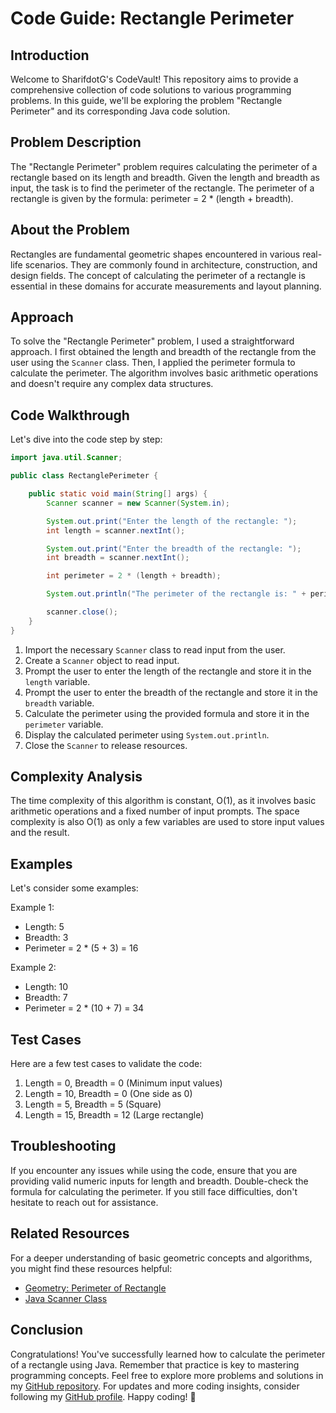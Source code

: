 # Code Guide: Rectangle Perimeter

## Introduction
Welcome to SharifdotG's CodeVault! This repository aims to provide a comprehensive collection of code solutions to various programming problems. In this guide, we'll be exploring the problem "Rectangle Perimeter" and its corresponding Java code solution.

## Problem Description
The "Rectangle Perimeter" problem requires calculating the perimeter of a rectangle based on its length and breadth. Given the length and breadth as input, the task is to find the perimeter of the rectangle. The perimeter of a rectangle is given by the formula: perimeter = 2 * (length + breadth).

## About the Problem
Rectangles are fundamental geometric shapes encountered in various real-life scenarios. They are commonly found in architecture, construction, and design fields. The concept of calculating the perimeter of a rectangle is essential in these domains for accurate measurements and layout planning.

## Approach
To solve the "Rectangle Perimeter" problem, I used a straightforward approach. I first obtained the length and breadth of the rectangle from the user using the `Scanner` class. Then, I applied the perimeter formula to calculate the perimeter. The algorithm involves basic arithmetic operations and doesn't require any complex data structures.

## Code Walkthrough
Let's dive into the code step by step:

```java
import java.util.Scanner;

public class RectanglePerimeter {

    public static void main(String[] args) {
        Scanner scanner = new Scanner(System.in);

        System.out.print("Enter the length of the rectangle: ");
        int length = scanner.nextInt();

        System.out.print("Enter the breadth of the rectangle: ");
        int breadth = scanner.nextInt();

        int perimeter = 2 * (length + breadth);

        System.out.println("The perimeter of the rectangle is: " + perimeter);

        scanner.close();
    }
}
```

1. Import the necessary `Scanner` class to read input from the user.
2. Create a `Scanner` object to read input.
3. Prompt the user to enter the length of the rectangle and store it in the `length` variable.
4. Prompt the user to enter the breadth of the rectangle and store it in the `breadth` variable.
5. Calculate the perimeter using the provided formula and store it in the `perimeter` variable.
6. Display the calculated perimeter using `System.out.println`.
7. Close the `Scanner` to release resources.

## Complexity Analysis
The time complexity of this algorithm is constant, O(1), as it involves basic arithmetic operations and a fixed number of input prompts. The space complexity is also O(1) as only a few variables are used to store input values and the result.

## Examples
Let's consider some examples:

Example 1:
- Length: 5
- Breadth: 3
- Perimeter = 2 * (5 + 3) = 16

Example 2:
- Length: 10
- Breadth: 7
- Perimeter = 2 * (10 + 7) = 34

## Test Cases
Here are a few test cases to validate the code:
1. Length = 0, Breadth = 0 (Minimum input values)
2. Length = 10, Breadth = 0 (One side as 0)
3. Length = 5, Breadth = 5 (Square)
4. Length = 15, Breadth = 12 (Large rectangle)

## Troubleshooting
If you encounter any issues while using the code, ensure that you are providing valid numeric inputs for length and breadth. Double-check the formula for calculating the perimeter. If you still face difficulties, don't hesitate to reach out for assistance.

## Related Resources
For a deeper understanding of basic geometric concepts and algorithms, you might find these resources helpful:
- [Geometry: Perimeter of Rectangle](https://www.mathsisfun.com/geometry/perimeter.html)
- [Java Scanner Class](https://docs.oracle.com/en/java/javase/16/docs/api/java.base/java/util/Scanner.html)

## Conclusion
Congratulations! You've successfully learned how to calculate the perimeter of a rectangle using Java. Remember that practice is key to mastering programming concepts. Feel free to explore more problems and solutions in my [GitHub repository](https://github.com/SharifdotG/SharifdotG-s-CodeVault). For updates and more coding insights, consider following my [GitHub profile](https://github.com/SharifdotG). Happy coding! 🚀